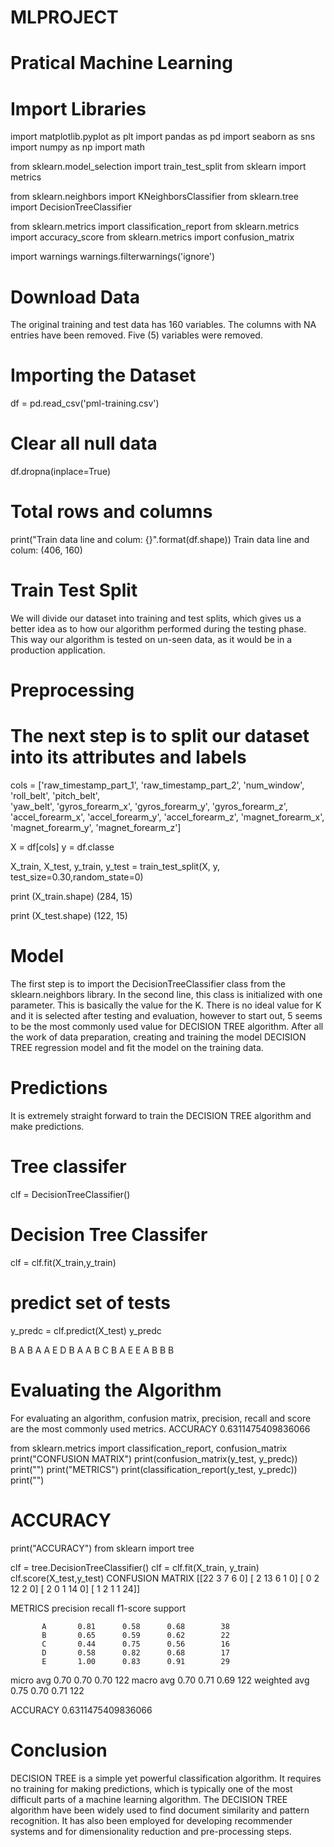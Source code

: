 # MLPROJECT
# Pratical Machine Learning

# Import Libraries

import matplotlib.pyplot as plt
import pandas as pd
import seaborn as sns
import numpy as np
import math

from sklearn.model_selection import train_test_split 
from sklearn import metrics 


from sklearn.neighbors import KNeighborsClassifier 
from sklearn.tree import DecisionTreeClassifier 


from sklearn.metrics import classification_report
from sklearn.metrics import accuracy_score
from sklearn.metrics import confusion_matrix

import warnings
warnings.filterwarnings('ignore')

# Download Data
The original training and test data has 160 variables.
The columns with NA entries have been removed. Five (5) variables were removed.

# Importing the Dataset 
df = pd.read_csv('pml-training.csv')

# Clear all null data
df.dropna(inplace=True)

# Total rows and columns 
print("Train data line and colum: {}".format(df.shape))
Train data line and colum: (406, 160)





# Train Test Split
We will divide our dataset into training and test splits, which gives us a better idea as to how our algorithm performed during the testing phase.
This way our algorithm is tested on un-seen data, as it would be in a production application.

# Preprocessing
# The next step is to split our dataset into its attributes and labels

cols = ['raw_timestamp_part_1',
'raw_timestamp_part_2',
'num_window',
'roll_belt',
'pitch_belt',	
'yaw_belt',
'gyros_forearm_x',
'gyros_forearm_y',
'gyros_forearm_z',
'accel_forearm_x',
'accel_forearm_y',
'accel_forearm_z',
'magnet_forearm_x',
'magnet_forearm_y',
'magnet_forearm_z']


X = df[cols]
y = df.classe

X_train, X_test, y_train, y_test = train_test_split(X, y, test_size=0.30,random_state=0)

print (X_train.shape)
(284, 15)

print (X_test.shape)
(122, 15)



# Model
The first step is to import the DecisionTreeClassifier class from the sklearn.neighbors library.
In the second line, this class is initialized with one parameter.
This is basically the value for the K.
There is no ideal value for K and it is selected after testing and evaluation, however to start out, 5 seems to be the most commonly used value for DECISION TREE algorithm.
After all the work of data preparation, creating and training the model DECISION TREE regression model and fit the model on the training data.

# Predictions
It is extremely straight forward to train the DECISION TREE algorithm and make predictions.

# Tree classifer 
clf = DecisionTreeClassifier()

# Decision Tree Classifer
clf = clf.fit(X_train,y_train)

# predict set of tests
y_predc = clf.predict(X_test)
y_predc

B A B A A E D B A A B C B A E E A B B B


# Evaluating the Algorithm
For evaluating an algorithm, confusion matrix, precision, recall and score are the most commonly used metrics.    ACCURACY 0.6311475409836066


from sklearn.metrics import classification_report, confusion_matrix
print("CONFUSION MATRIX")
print(confusion_matrix(y_test, y_predc))
print("")
print("METRICS")
print(classification_report(y_test, y_predc))
print("")

# ACCURACY
print("ACCURACY")
from sklearn import tree

clf = tree.DecisionTreeClassifier()
clf = clf.fit(X_train, y_train)
clf.score(X_test,y_test)
CONFUSION MATRIX
[[22  3  7  6  0]
 [ 2 13  6  1  0]
 [ 0  2 12  2  0]
 [ 2  0  1 14  0]
 [ 1  2  1  1 24]]

METRICS
              precision    recall  f1-score   support

           A       0.81      0.58      0.68        38
           B       0.65      0.59      0.62        22
           C       0.44      0.75      0.56        16
           D       0.58      0.82      0.68        17
           E       1.00      0.83      0.91        29

   micro avg       0.70      0.70      0.70       122
   macro avg       0.70      0.71      0.69       122
weighted avg       0.75      0.70      0.71       122


ACCURACY
0.6311475409836066


# Conclusion
DECISION TREE is a simple yet powerful classification algorithm.
It requires no training for making predictions, which is typically one of the most difficult parts of a machine learning algorithm.
The DECISION TREE algorithm have been widely used to find document similarity and pattern recognition.
It has also been employed for developing recommender systems and for dimensionality reduction and pre-processing steps.

